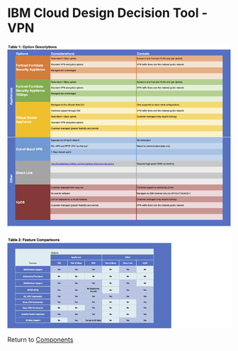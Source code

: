 # IBM Cloud Design Decision Tool - VPN

![Options](/images/vpn.png)

Return to [Components](/README.md)
